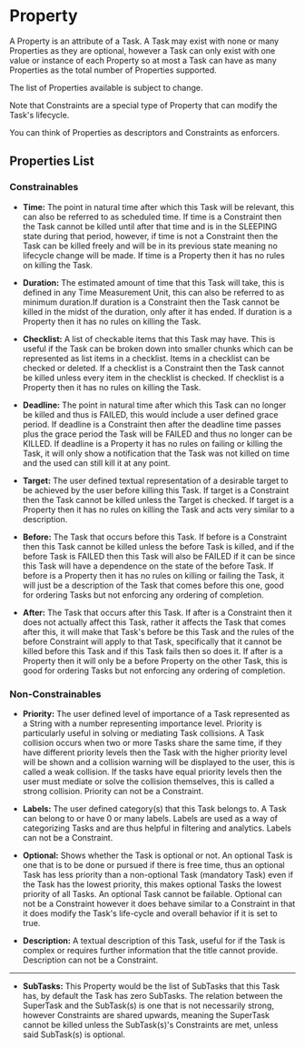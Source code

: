 # Property

A Property is an attribute of a Task. A Task may exist with none or many Properties as they are optional, however a 
Task can only exist with one value or instance of each Property so at most a Task can have as many Properties as the 
total number of Properties supported.

The list of Properties available is subject to change.

Note that Constraints are a special type of Property that can modify the Task's lifecycle.

You can think of Properties as descriptors and Constraints as enforcers.

## Properties List

### Constrainables

* **Time:** The point in natural time after which this Task will be relevant, this can also be referred to as 
scheduled time. If time is a Constraint then the Task cannot be killed until after that time and is in the SLEEPING 
state during that period, however, if time is not a Constraint then the Task can be killed freely and will be in its
previous state meaning no lifecycle change will be made. If time is a Property then it has no rules on killing the 
Task.

* **Duration:** The estimated amount of time that this Task will take, this is defined in any Time Measurement Unit, 
this can also be referred to as minimum duration.If duration is a Constraint then the Task cannot be killed in the 
midst of the duration, only after it has ended. If duration is a Property then it has no rules on killing the Task.

* **Checklist:** A list of checkable items that this Task may have. This is useful if the Task can be broken down into 
smaller chunks which can be represented as list items in a checklist. Items in a checklist can be checked or deleted. 
If a checklist is a Constraint then the Task cannot be killed unless every item in the checklist is checked. If 
checklist is a Property then it has no rules on killing the Task.

* **Deadline:** The point in natural time after which this Task can no longer be killed and thus is FAILED, this 
would include a user defined grace period. If deadline is a Constraint then after the deadline time passes plus the 
grace period the Task will be FAILED and thus no longer can be KILLED. If deadline is a Property it has no rules on 
failing or killing the Task, it will only show a notification that the Task was not killed on time and the used can 
still kill it at any point.

* **Target:** The user defined textual representation of a desirable target to be achieved by the user before killing
 this Task. If target is a Constraint then the Task cannot be killed unless the Target is checked. If target is a 
 Property then it has no rules on killing the Task and acts very similar to a description.

* **Before:** The Task that occurs before this Task. If before is a Constraint then this Task cannot be killed unless
 the before Task is killed, and if the before Task is FAILED then this Task will also be FAILED if it can be since 
 this Task will have a dependence on the state of the before Task. If before is a Property then it has no rules on 
 killing or failing the Task, it will just be a description of the Task that comes before this one, good for ordering
 Tasks but not enforcing any ordering of completion.

* **After:** The Task that occurs after this Task. If after is a Constraint then it does not actually affect this 
Task, rather it affects the Task that comes after this, it will make that Task's before be this Task and the rules of
the before Constraint will apply to that Task, specifically that it cannot be killed before this Task and if this 
Task fails then so does it. If after is a Property then it will only be a before Property on the other Task, this is 
good for ordering Tasks but not enforcing any ordering of completion.

### Non-Constrainables

* **Priority:** The user defined level of importance of a Task represented as a String with a number representing 
importance level. Priority is particularly useful in solving or mediating Task collisions. A Task collision occurs
when two or more Tasks share the same time, if they have different priority levels then the Task with the higher 
priority level will be shown and a collision warning will be displayed to the user, this is called a weak collision. 
If the tasks have equal priority levels then the user must mediate or solve the collision themselves, this is called 
a strong collision. Priority can not be a Constraint.

* **Labels:** The user defined category(s) that this Task belongs to. A Task can belong to or have 0 or many labels. 
Labels are used as a way of categorizing Tasks and are thus helpful in filtering and analytics. Labels can not be a
Constraint.

* **Optional:** Shows whether the Task is optional or not. An optional Task is one that is to be done or pursued if 
there is free time, thus an optional Task has less priority than a non-optional Task (mandatory Task) even if the 
Task has the lowest priority, this makes optional Tasks the lowest priority of all Tasks. An optional Task cannot be 
failable. Optional can not be a Constraint however it does behave similar to a Constraint in that it does modify the 
Task's life-cycle and overall behavior if it is set to true.

* **Description:** A textual description of this Task, useful for if the Task is complex or requires further 
information that the title cannot provide. Description can not be a Constraint.

-------------------------------------------------------------------------------------------------------------------------------------

* **SubTasks:** This Property would be the list of SubTasks that this Task has, by default the Task has zero SubTasks.
 The relation between the SuperTask and the SubTask(s) is one that is not necessarily strong, however Constraints are shared upwards,
  meaning the SuperTask cannot be killed unless the SubTask(s)'s Constraints are met, unless said SubTask(s) is optional.
